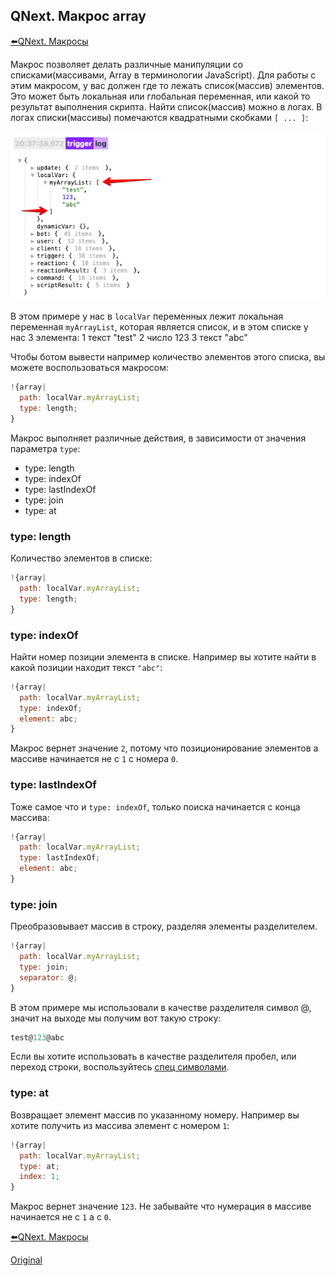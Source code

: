 ## QNext. Макрос array

[⬅️QNext. Макросы](/docs-test/macros)



Макрос позволяет делать различные манипуляции со списками(массивами, Array в терминологии JavaScript). Для работы с этим макросом, у вас должен где то лежать список(массив) элементов. Это может быть локальная или глобальная переменная, или какой то результат выполнения скрипта. Найти список(массив) можно в логах. В логах списки(массивы) помечаются квадратными скобками `[ ... ]`:

![](./1.png)

В этом примере у нас в `localVar` переменных лежит локальная переменная `myArrayList`, которая является список, и в этом списке у нас 3 элемента:
1 текст "test"
2 число 123
3 текст "abc"

Чтобы ботом вывести например количество элементов этого списка, вы можете воспользоваться макросом:
```js 
!{array|
  path: localVar.myArrayList;
  type: length;
}
```

Макрос выполняет различные действия, в зависимости от значения параметра `type`:
* type: length
* type: indexOf
* type: lastIndexOf
* type: join
* type: at


### type: length

Количество элементов в списке:
```js 
!{array|
  path: localVar.myArrayList;
  type: length;
}
```
### type: indexOf

Найти номер позиции элемента в списке. Например вы хотите найти в какой позиции находит текст `"abc"`:
```js 
!{array|
  path: localVar.myArrayList;
  type: indexOf;
  element: abc;
}
```

Макрос вернет значение `2`, потому что позиционирование элементов а массиве начинается не с `1` с номера `0`.
### type: lastIndexOf

Тоже самое что и `type: indexOf`, только поиска начинается с конца массива:
```js 
!{array|
  path: localVar.myArrayList;
  type: lastIndexOf;
  element: abc;
}
```


### type: join

Преобразовывает массив в строку, разделяя элементы разделителем. 
```js 
!{array|
  path: localVar.myArrayList;
  type: join;
  separator: @;
}
```

В этом примере мы использовали в качестве разделителя символ @, значит на выходе мы получим вот такую строку:
```js 
test@123@abc
```

Если вы хотите использовать в качестве разделителя пробел, или переход строки, воспользуйтесь [спец символами](/docs-test/macros).


### type: at

Возвращает элемент массив по указанному номеру. Например вы хотите получить из массива элемент с номером `1`:
```js 
!{array|
  path: localVar.myArrayList;
  type: at;
  index: 1;
}
```

Макрос вернет значение `123`. Не забывайте что нумерация в массиве начинается не с `1` а с `0`.







[⬅️QNext. Макросы](/docs-test/macros)


  
[Original](https://telegra.ph/QNext-Macros-Array-04-06)

